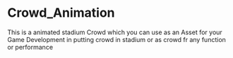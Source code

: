 # Crowd_Animation
This is a animated stadium Crowd which you can use as an Asset for your Game Development in putting crowd in stadium or as crowd fr any function or performance
